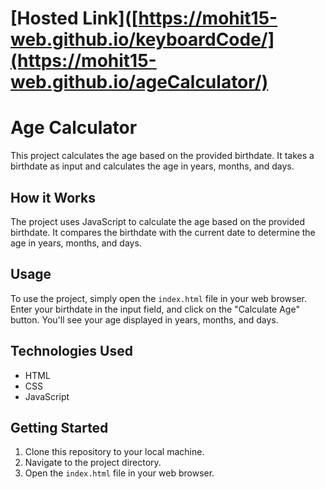 # [Hosted Link]([https://mohit15-web.github.io/keyboardCode/](https://mohit15-web.github.io/ageCalculator/)

# Age Calculator

This project calculates the age based on the provided birthdate. It takes a birthdate as input and calculates the age in years, months, and days.

## How it Works

The project uses JavaScript to calculate the age based on the provided birthdate. It compares the birthdate with the current date to determine the age in years, months, and days.

## Usage

To use the project, simply open the `index.html` file in your web browser. Enter your birthdate in the input field, and click on the "Calculate Age" button. You'll see your age displayed in years, months, and days.

## Technologies Used

- HTML
- CSS
- JavaScript

## Getting Started

1. Clone this repository to your local machine.
2. Navigate to the project directory.
3. Open the `index.html` file in your web browser.
